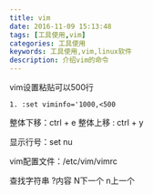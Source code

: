 ```yaml
---
title: vim
date: 2016-11-09 15:13:48
tags: [工具使用,vim]
categories: 工具使用
keywords: 工具使用,vim,linux软件
description: 介绍vim的命令
---
```

vim设置粘贴可以500行


	1. :set viminfo='1000,<500  


整体下移：ctrl + e
整体上移 : ctrl + y

显示行号：set nu

vim配置文件：/etc/vim/vimrc

查找字符串 ?内容    N下一个   n上一个

